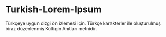Turkish-Lorem-Ipsum
===================

Türkçeye uygun dizgi ön izlemesi için. Türkçe karakterler ile oluşturulmuş biraz düzenlenmiş Kültigin Anıtları metnidir.
